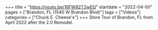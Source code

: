 +++
title = "https://youtu.be/16FW82T2wEQ"
startdate = "2022-04-00"
pages = ["Brandon, FL (1540 W Brandon Blvd)"]
tags = ["Videos"]
categories = ["Chuck E. Cheese's"]
+++
Store Tour of Brandon, FL from April 2022 after the 2.0 Remodel.
